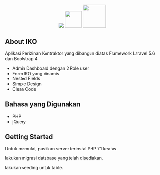 
<p align="center">
  <img src="https://laravel.com/assets/img/components/logo-laravel.svg">
  <img src="https://upload.wikimedia.org/wikipedia/commons/thumb/9/9e/Plus_symbol.svg/500px-Plus_symbol.svg.png" width="55">
  <img src="https://getbootstrap.com/docs/4.1/assets/img/bootstrap-stack.png" width="75">
</p>


## About IKO

Aplikasi Perizinan Kontraktor yang dibangun diatas Framework Laravel 5.6 dan Bootstrap 4

- Admin Dashboard dengan 2 Role user
- Form IKO yang dinamis
- Nested Fields
- Simple Design
- Clean Code


## Bahasa yang Digunakan

- PHP
- jQuery


## Getting Started

Untuk memulai, pastikan server terinstal PHP 7.1 keatas.

lakukan migrasi database yang telah disediakan.

lakukan seeding untuk table.
